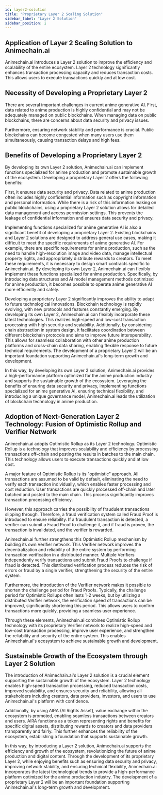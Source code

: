 ```yaml
---
id: layer2-solution
title: "Proprietary Layer 2 Scaling Solution"
sidebar_label: "Layer 2 Solution"
sidebar_position: 2
---
```

## Application of Layer 2 Scaling Solution to Animechain.ai

Animechain.ai introduces a Layer 2 solution to improve the efficiency and scalability of the entire ecosystem. Layer 2 technology significantly enhances transaction processing capacity and reduces transaction costs. This allows users to execute transactions quickly and at low cost.


## Necessity of Developing a Proprietary Layer 2

There are several important challenges in current anime generative AI. First, data related to anime production is highly confidential and may not be adequately managed on public blockchains. When managing data on public blockchains, there are concerns about data security and privacy issues.

Furthermore, ensuring network stability and performance is crucial. Public blockchains can become congested when many users use them simultaneously, causing transaction delays and high fees.


## Benefits of Developing a Proprietary Layer 2

By developing its own Layer 2 solution, Animechain.ai can implement functions specialized for anime production and promote sustainable growth of the ecosystem. Developing a proprietary Layer 2 offers the following benefits:

First, it ensures data security and privacy. Data related to anime production often includes highly confidential information such as copyright information and personal information. While there is a risk of this information leaking on public blockchains, using a proprietary Layer 2 solution allows for detailed data management and access permission settings. This prevents the leakage of confidential information and ensures data security and privacy.

Implementing functions specialized for anime generative AI is also a significant benefit of developing a proprietary Layer 2. Existing blockchains and Layer 2 solutions are designed to address general use cases, making it difficult to meet the specific requirements of anime generative AI. For example, there are specific requirements for anime production, such as the need to handle high-resolution image and video data, manage intellectual property rights, and appropriately distribute rewards to creators. To meet these requirements, it is necessary to design smart contracts specific to Animechain.ai. By developing its own Layer 2, Animechain.ai can flexibly implement these functions specialized for anime production. Specifically, by introducing data structures and AI model management methods optimized for anime production, it becomes possible to operate anime generative AI more efficiently and safely.

Developing a proprietary Layer 2 significantly improves the ability to adapt to future technological innovations. Blockchain technology is rapidly evolving, with new protocols and features constantly emerging. By developing its own Layer 2, Animechain.ai can flexibly incorporate these latest technologies. This realizes high-speed and low-cost transaction processing with high security and scalability. Additionally, by considering chain abstraction in system design, it facilitates coordination between different blockchain protocols and aims to improve future interoperability. This allows for seamless collaboration with other anime production platforms and cross-chain data sharing, enabling flexible response to future technical requirements. The development of a proprietary Layer 2 will be an important foundation supporting Animechain.ai's long-term growth and development.

In this way, by developing its own Layer 2 solution, Animechain.ai provides a high-performance platform optimized for the anime production industry and supports the sustainable growth of the ecosystem. Leveraging the benefits of ensuring data security and privacy, implementing functions specialized for anime generative AI, ensuring technical flexibility, and introducing a unique governance model, Animechain.ai leads the utilization of blockchain technology in anime production.


## Adoption of Next-Generation Layer 2 Technology: Fusion of Optimistic Rollup and Verifier Network

Animechain.ai adopts Optimistic Rollup as its Layer 2 technology. Optimistic Rollup is a technology that improves scalability and efficiency by processing transactions off-chain and posting the results in batches to the main chain. This technology allows users to execute transactions quickly and at low cost.

A major feature of Optimistic Rollup is its "optimistic" approach. All transactions are assumed to be valid by default, eliminating the need to verify each transaction individually, which enables faster processing and cost reduction. User transactions are quickly processed off-chain and later batched and posted to the main chain. This process significantly improves transaction processing efficiency.

However, this approach carries the possibility of fraudulent transactions slipping through. Therefore, a fraud verification system called Fraud Proof is introduced to ensure reliability. If a fraudulent transaction is detected, a verifier can submit a Fraud Proof to challenge it, and if fraud is proven, the transaction is invalidated, and the verifier is rewarded.

Animechain.ai further strengthens this Optimistic Rollup mechanism by building its own Verifier network. This Verifier network improves the decentralization and reliability of the entire system by performing transaction verification in a distributed manner. Multiple Verifiers independently verify transactions and submit Fraud Proofs to challenge if fraud is detected. This distributed verification process reduces the risk of errors or fraud by a single verifier, strengthening the security of the entire system.

Furthermore, the introduction of the Verifier network makes it possible to shorten the challenge period for Fraud Proofs. Typically, the challenge period for Optimistic Rollups often lasts 1-2 weeks, but by utilizing a distributed Verifier network, the verification speed of transactions can be improved, significantly shortening this period. This allows users to confirm transactions more quickly, providing a seamless user experience.

Through these elements, Animechain.ai combines Optimistic Rollup technology with its proprietary Verifier network to realize high-speed and low-cost transaction processing, improve user experience, and strengthen the reliability and security of the entire system. This enables Animechain.ai's ecosystem to achieve sustainable growth and development.


## Sustainable Growth of the Ecosystem through Layer 2 Solution

The introduction of Animechain.ai's Layer 2 solution is a crucial element supporting the sustainable growth of the ecosystem. Layer 2 technology enables high-speed transaction processing, reduced transaction costs, improved scalability, and ensures security and reliability, allowing all stakeholders including creators, data providers, investors, and users to use Animechain.ai's platform with confidence.

Additionally, by using AIRA (AI Rights Asset), value exchange within the ecosystem is promoted, enabling seamless transactions between creators and users. AIRA functions as a token representing rights and benefits for specific digital assets, distributing rewards to creators and data providers transparently and fairly. This further enhances the reliability of the ecosystem, establishing a foundation that supports sustainable growth.

In this way, by introducing a Layer 2 solution, Animechain.ai supports the efficiency and growth of the ecosystem, revolutionizing the future of anime production and digital content. Through the development of its proprietary Layer 2, while enjoying benefits such as ensuring data security and privacy, improving network stability, and ensuring technical flexibility, Animechain.ai incorporates the latest technological trends to provide a high-performance platform optimized for the anime production industry. The development of a proprietary Layer 2 will be an important foundation supporting Animechain.ai's long-term growth and development.
